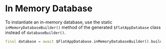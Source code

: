 # In Memory Database

To instantiate an in-memory database, use the static `inMemoryDatabaseBuilder()` method of the generated `$FlatAppDatabase` class instead of `databaseBuilder()`.

```dart
final database = await $FlatAppDatabase.inMemoryDatabaseBuilder().build();
```
